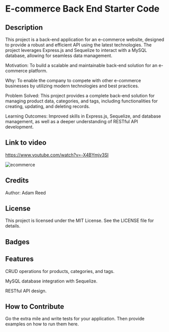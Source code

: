 # E-commerce Back End Starter Code

## Description

This project is a back-end application for an e-commerce website, designed to provide a robust and efficient API using the latest technologies. The project leverages Express.js and Sequelize to interact with a MySQL database, allowing for seamless data management.

Motivation: To build a scalable and maintainable back-end solution for an e-commerce platform.

Why: To enable the company to compete with other e-commerce businesses by utilizing modern technologies and best practices.

Problem Solved: This project provides a complete back-end solution for managing product data, categories, and tags, including functionalities for creating, updating, and deleting records.

Learning Outcomes: Improved skills in Express.js, Sequelize, and database management, as well as a deeper understanding of RESTful API development.

## Link to video 

https://www.youtube.com/watch?v=-X4BYmjv3SI



![ecommerce](https://github.com/user-attachments/assets/f400007a-e405-476b-99c5-2a4bfb7357f9)


## Credits

Author: Adam Reed


## License

This project is licensed under the MIT License. See the LICENSE file for details.

## Badges


## Features
CRUD operations for products, categories, and tags.

MySQL database integration with Sequelize.

RESTful API design.

## How to Contribute

Go the extra mile and write tests for your application. Then provide examples on how to run them here.
